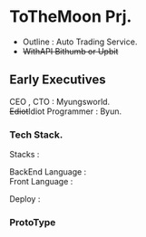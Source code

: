 # ToTheMoon Prj.
 - Outline : Auto Trading Service.
 - ~~WithAPI Bithumb or Upbit~~

## Early Executives

CEO , CTO : Myungsworld.   
~~Ediot~~Idiot Programmer : Byun. 

### Tech Stack.

Stacks :  

BackEnd Language :   
Front Language :  

Deploy :  

### ProtoType


